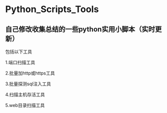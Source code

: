 # Python_Scripts_Tools

## 自己修改收集总结的一些python实用小脚本（实时更新）

包括以下工具

1.端口扫描工具

2.批量加http或https工具

3.批量探测sql注入工具

4.扫描主机存活工具

5.web目录扫描工具

